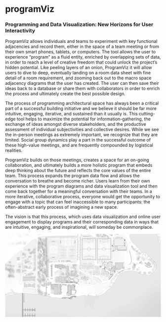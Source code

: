 # programViz

<h3>Programming and Data Visualization: New Horizons for User Interactivity</h3>

ProgramViz allows individuals and teams to experiment with key functional adjacencies and record them, either in the space of a team meeting or from their own smart phones, tablets, or computers. The tool allows the user to experience “program” as a fluid entity, enriched by overlapping sets of data, in order to reach a level of creative freedom that could unlock the project’s hidden potential. Like peeling layers of an onion, ProgramViz it will allow users to dive to deep, eventually landing on a room data sheet with fine detail of a room requirement, and zooming back out to the macro space adjacency diagrams that the user has created. The user can then save their ideas back to a database or share them with collaborators in order to enrich the process and ultimately create the best possible design.

The process of programming architectural space has always been a critical part of a successful building initiative and we believe it should be far more intuitive, engaging, iterative, and sustained than it usually is. This cutting-edge tool helps to maximize the potential for information-gathering, the exchange of ideas amongst diverse stakeholders, and the productive assessment of individual subjectivities and collective desires. While we see the in-person meetings as extremely important, we recognize that they are limited. Social group dynamics play a part in the successful outcome of these high-value meetings, and are frequently compounded by logistical realities.

ProgramViz builds on those meetings, creates a space for an on-going collaboration, and ultimately builds a more holistic program that embeds deep thinking about the future and reflects the core values of the entire team. This process expands the program data flow and allows the conversation to breathe and become richer. Users learn from their own experience with the program diagrams and data visualization tool and then come back together for a meaningful conversation with their teams. In a more iterative, collaborative process, everyone would get the opportunity to engage with a topic that can feel inaccessible to many participants: the often-abstract early process of imagining a new space.

The vision is that this process, which uses data visualization and online user engagement to display programs and their corresponding data in ways that are intuitive, engaging, and inspirational, will someday be commonplace.

![Screenshot](/static/images/brentwood-master-plan.JPG?raw=true "Title")
